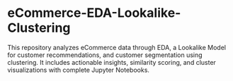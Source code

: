 # eCommerce-EDA-Lookalike-Clustering
This repository analyzes eCommerce data through EDA, a Lookalike Model for customer recommendations, and customer segmentation using clustering. It includes actionable insights, similarity scoring, and cluster visualizations with complete Jupyter Notebooks.

